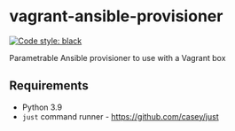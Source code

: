 # vagrant-ansible-provisioner

[![Code style: black](https://img.shields.io/badge/code%20style-black-000000.svg)](https://github.com/psf/black)

Parametrable Ansible provisioner to use with a Vagrant box

## Requirements

- Python 3.9
- `just` command runner - https://github.com/casey/just
